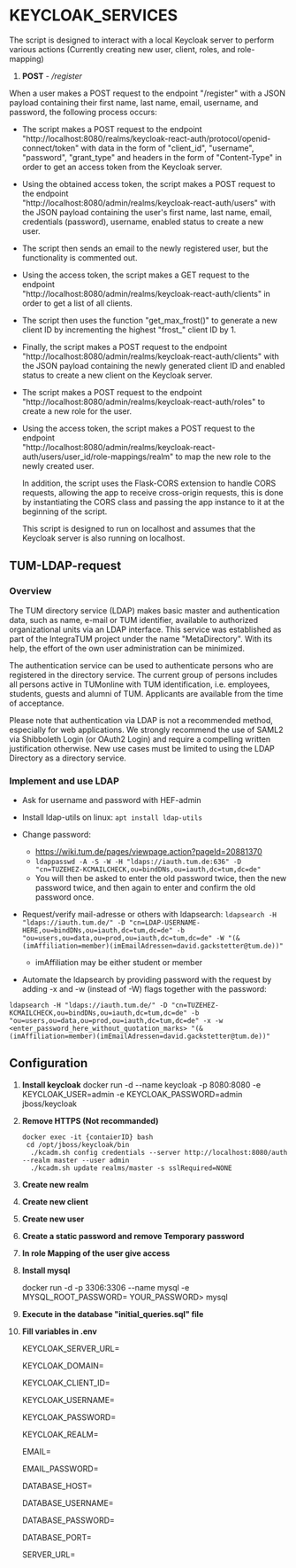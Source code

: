 

# KEYCLOAK_SERVICES

The script is designed to interact with a local Keycloak server to perform various actions (Currently creating new user, client, roles, and role-mapping)

1) **POST** - */register*


When a user makes a POST request to the endpoint "/register" with a JSON payload containing their first name, last name, email, username, and password, the following process occurs:

 - The script makes a POST request to the endpoint
   "http://localhost:8080/realms/keycloak-react-auth/protocol/openid-connect/token"
   with data in the form of "client_id", "username", "password",
   "grant_type" and headers in the form of "Content-Type" in order to
   get an access token from the Keycloak server.
   
 
 - Using the obtained access token, the script makes a POST request to  
   the endpoint   
   "http://localhost:8080/admin/realms/keycloak-react-auth/users" with  
   the JSON payload containing the user's first name, last name, email, 
   credentials (password), username, enabled status to create a new   
   user.

   

 - The script then sends an email to the newly registered user, but the 
   functionality is commented out.

   
  

 - Using the access token, the script makes a GET request to the   
   endpoint   
   "http://localhost:8080/admin/realms/keycloak-react-auth/clients" in  
   order to get a list of all clients.
 - The script then uses the function "get_max_frost()" to generate a new
   client ID by incrementing the highest "frost_" client ID by 1.

   

 - Finally, the script makes a POST request to the endpoint   
   "http://localhost:8080/admin/realms/keycloak-react-auth/clients" with
   the JSON payload containing the newly generated client ID and enabled
   status to create a new client on the Keycloak server.

   
   

 - The script makes a POST request to the endpoint   
   "http://localhost:8080/admin/realms/keycloak-react-auth/roles" to   
   create a new role for the user.

   
   

 - Using the access token, the script makes a POST request to the   
   endpoint   
   "http://localhost:8080/admin/realms/keycloak-react-auth/users/user_id/role-mappings/realm"
   to map the new role to the newly created user.

   
   In addition, the script uses the Flask-CORS extension to handle CORS
   requests, allowing the app to receive cross-origin requests, this is
   done by instantiating the CORS class and passing the app instance to
   it at the beginning of the script.
   
	  This script is designed to run on localhost and assumes that
   the Keycloak server is also running on localhost.
   
   
## TUM-LDAP-request
   
### Overview
The TUM directory service (LDAP) makes basic master and authentication data, such as name, e-mail or TUM identifier, available to authorized organizational units via an LDAP interface. This service was established as part of the IntegraTUM project under the name "MetaDirectory". With its help, the effort of the own user administration can be minimized.

The authentication service can be used to authenticate persons who are registered in the directory service. The current group of persons includes all persons active in TUMonline with TUM identification, i.e. employees, students, guests and alumni of TUM. Applicants are available from the time of acceptance.

Please note that authentication via LDAP is not a recommended method, especially for web applications. We strongly recommend the use of SAML2 via Shibboleth Login (or OAuth2 Login) and require a compelling written justification otherwise. New use cases must be limited to using the LDAP Directory as a directory service.

### Implement and use LDAP
- Ask for username and password with HEF-admin
	
- Install ldap-utils on linux: ```apt install ldap-utils```
- Change password: 
    - https://wiki.tum.de/pages/viewpage.action?pageId=20881370
    - ```ldappasswd -A -S -W -H "ldaps://iauth.tum.de:636" -D "cn=TUZEHEZ-KCMAILCHECK,ou=bindDNs,ou=iauth,dc=tum,dc=de"```
    - You will then be asked to enter the old password twice, then the new password twice, and then again to enter and confirm the old password once.

- Request/verify mail-adresse or others with ldapsearch:
```ldapsearch -H "ldaps://iauth.tum.de/" -D "cn=LDAP-USERNAME-HERE,ou=bindDNs,ou=iauth,dc=tum,dc=de" -b "ou=users,ou=data,ou=prod,ou=iauth,dc=tum,dc=de" -W "(&(imAffiliation=member)(imEmailAdressen=david.gackstetter@tum.de))"```

    - imAffiliation may be either student or member
- Automate the ldapsearch by providing password with the request by adding -x and -w (instead of -W) flags together with the password:

```ldapsearch -H "ldaps://iauth.tum.de/" -D "cn=TUZEHEZ-KCMAILCHECK,ou=bindDNs,ou=iauth,dc=tum,dc=de" -b "ou=users,ou=data,ou=prod,ou=iauth,dc=tum,dc=de" -x -w <enter_password_here_without_quotation_marks> "(&(imAffiliation=member)(imEmailAdressen=david.gackstetter@tum.de))"```
    
    
   
## Configuration

1) **Install keycloak** 
docker run -d --name keycloak -p 8080:8080 -e KEYCLOAK_USER=admin -e KEYCLOAK_PASSWORD=admin jboss/keycloak

2) **Remove HTTPS (Not recommanded)**

  

       docker exec -it {contaierID} bash
        cd /opt/jboss/keycloak/bin
         ./kcadm.sh config credentials --server http://localhost:8080/auth --realm master --user admin 
         ./kcadm.sh update realms/master -s sslRequired=NONE

3) **Create new realm**

4) **Create new client**

5) **Create new user**

6) **Create a static password and remove Temporary password**

7) **In role Mapping of the user give access**

8) **Install mysql**

    docker run -d -p 3306:3306 --name mysql -e MYSQL_ROOT_PASSWORD= YOUR_PASSWORD> mysql

9) **Execute in the database "initial_queries.sql" file**

10) **Fill variables in .env**

    KEYCLOAK_SERVER_URL=
    
    KEYCLOAK_DOMAIN=
    
    KEYCLOAK_CLIENT_ID=
    
    KEYCLOAK_USERNAME=
    
    KEYCLOAK_PASSWORD=
    
    KEYCLOAK_REALM=
    
    
    
    EMAIL=
    
    EMAIL_PASSWORD=
    
    
    DATABASE_HOST=
    
    DATABASE_USERNAME=
    
    DATABASE_PASSWORD=
    
    DATABASE_PORT=
    
    
    SERVER_URL=
